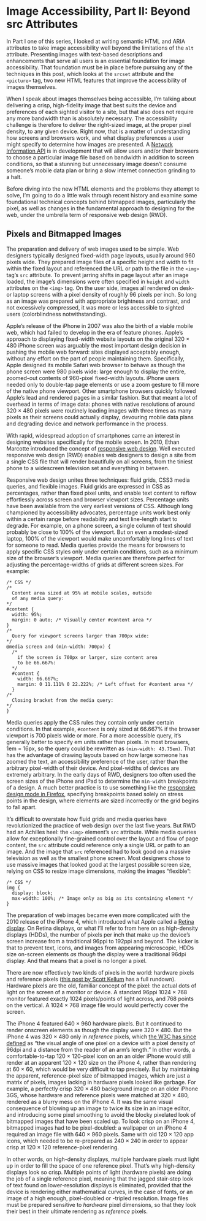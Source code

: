 # Image Accessibility, Part II: Beyond src Attributes

In Part I one of this series, I looked at writing semantic HTML and ARIA attributes to take image accessibility well beyond the limitations of the `alt` attribute. Presenting images with text-based descriptions and enhancements that serve all users is an essential foundation for image accessibility. That foundation must be in place before pursuing any of the techniques in this post, which looks at the `srcset` attribute and the `<picture>` tag, two new HTML features that improve the accessibility of images themselves.

When I speak about images themselves being accessible, I’m talking about delivering a crisp, high-fidelity image that best suits the device and preferences of each sighted visitor to a site, but that also does not require any more bandwidth than is absolutely necessary. The accessibility challenge is therefore to deliver the right-sized image, at the proper pixel density, to any given device. Right now, that is a matter of understanding how screens and browsers work, and what display preferences a user might specify to determine how images are presented. A [Network Information API](https://w3c.github.io/netinfo/) is in development that will allow users and/or their browsers to choose a particular image file based on bandwidth in addition to screen conditions, so that a stunning but unnecessary image doesn’t consume someone’s mobile data plan or bring a slow internet connection grinding to a halt.

Before diving into the new HTML elements and the problems they attempt to solve, I’m going to do a little walk through recent history and examine some foundational technical concepts behind bitmapped images, particularly the pixel, as well as changes in the fundamental approach to designing for the web, under the umbrella term of responsive web design (RWD).

## Pixels and Bitmapped Images

The preparation and delivery of web images used to be simple. Web designers typically designed fixed-width page layouts, usually around 960 pixels wide. They prepared image files of a specific height and width to fit within the fixed layout and referenced the URL or path to the file in the `<img>` tag’s `src` attribute. To prevent jarring shifts in page layout after an image loaded, the image’s dimensions were often specified in `height` and `width` attributes on the `<img>` tag. On the user side, images all rendered on desk- or laptop screens with a pixel density of roughly 96 pixels per inch. So long as an image was prepared with appropriate brightness and contrast, and not excessively compressed, it was more or less accessible to sighted users (colorblindness notwithstanding).

Apple’s release of the iPhone in 2007 was also the birth of a viable mobile web, which had failed to develop in the era of feature phones. Apple’s approach to displaying fixed-width website layouts on the original 320 × 480 iPhone screen was arguably the most important design decision in pushing the mobile web forward: sites displayed acceptably enough, without any effort on the part of people maintaining them. Specifically, Apple designed its mobile Safari web browser to behave as though the phone screen were 980 pixels wide: large enough to display the entire, zoomed-out contents of 960-pixel fixed-width layouts. iPhone users needed only to double-tap page elements or use a zoom gesture to fill more of the native phone viewport. Other smartphone browsers quickly followed Apple’s lead and rendered pages in a similar fashion. But that meant a lot of overhead in terms of image data: phones with native resolutions of around 320 × 480 pixels were routinely loading images with three times as many pixels as their screens could actually display, devouring mobile data plans and degrading device and network performance in the process.

With rapid, widespread adoption of smartphones came an interest in designing websites specifically for the mobile screen. In 2010, Ethan Marcotte introduced the concept of [responsive web design](http://alistapart.com/article/responsive-web-design). Well executed responsive web design (RWD) enables web designers to design a site from a single CSS file that will render beautifully on all screens, from the tiniest phone to a widescreen television set and everything in between.

Responsive web design unites three techniques: fluid grids, CSS3 media queries, and flexible images. Fluid grids are expressed in CSS as percentages, rather than fixed pixel units, and enable text content to reflow effortlessly across screen and browser viewport sizes. Percentage units have been available from the very earliest versions of CSS. Although long championed by accessibility advocates, percentage units work best only within a certain range before readability and text line-length start to degrade. For example, on a phone screen, a single column of text should probably be close to 100% of the viewport. But on even a modest-sized laptop, 100% of the viewport would make uncomfortably long lines of text for someone to read. Media queries provide the means for browsers to apply specific CSS styles only under certain conditions, such as a minimum size of the browser’s viewport. Media queries are therefore perfect for adjusting the percentage-widths of grids at different screen sizes. For example:

    /* CSS */
    /*
      Content area sized at 95% at mobile scales, outside
      of any media query:
    */
    #content {
      width: 95%;
      margin: 0 auto; /* Visually center #content area */
    }
    /*
      Query for viewport screens larger than 700px wide:
    */
    @media screen and (min-width: 700px) {
      /*
        if the screen is 700px or larger, size content area
        to be 66.667%:
      */
      #content {
        width: 66.667%;
        margin: 0 11.111% 0 22.222%; /* Left offset for #content area */
      }
    /*
      Closing bracket from the media query:
    */
    }

Media queries apply the CSS rules they contain only under certain conditions. In that example, `#content` is only sized at 66.667% if the browser viewport is 700 pixels wide or more. For a more accessible query, it’s generally better to specify em units rather than pixels. In most browsers, 1em = 16px, so the query could be rewritten as `(min-width: 43.75em)`. That has the advantage of drawing layouts based on how large someone has zoomed the text, an accessibility preference of the user, rather than the arbitrary pixel-width of their device. And pixel-widths of devices are extremely arbitrary. In the early days of RWD, designers too often used the screen sizes of the iPhone and iPad to determine the `min-width` breakpoints of a design. A much better practice is to use something like the [responsive design mode in Firefox](https://developer.mozilla.org/en-US/docs/Tools/Responsive_Design_Mode), specifying breakpoints based solely on stress points in the design, where elements are sized incorrectly or the grid begins to fall apart.

It’s difficult to overstate how fluid grids and media queries have revolutionized the practice of web design over the last five years. But RWD had an Achilles heel: the `<img>` element’s `src` attribute. While media queries allow for exceptionally fine-grained control over the layout and flow of page content, the `src` attribute could reference only a single URL or path to an image. And the image that `src` referenced had to look good on a massive television as well as the smallest phone screen. Most designers chose to use massive images that looked good at the largest possible screen size, relying on CSS to resize image dimensions, making the images “flexible”:

    /* CSS */
    img {
      display: block;
      max-width: 100%; /* Image only as big as its containing element */
    }

The preparation of web images became even more complicated with the 2010 release of the iPhone 4, which introduced what Apple called a [Retina display](https://support.apple.com/en-us/HT202471). On Retina displays, or what I’ll refer to from here on as high-density displays (HDDs), the number of pixels per inch that make up the device’s screen increase from a traditional 96ppi to 192ppi and beyond. The kicker is that to prevent text, icons, and images from appearing microscopic, HDDs size on-screen elements *as though* the display were a traditional 96dpi display. And that means that a pixel is no longer a pixel.

There are now effectively two kinds of pixels in the world: hardware pixels and reference pixels ([this post by Scott Kellum](http://alistapart.com/article/a-pixel-identity-crisis) has a full rundown). Hardware pixels are the old, familiar concept of the pixel: the actual dots of light on the screen of a monitor or device. A standard 96ppi 1024 × 768 monitor featured exactly 1024 pixels/points of light across, and 768 points on the vertical. A 1024 × 768 image file would would perfectly cover the screen.

The iPhone 4 featured 640 × 960 hardware pixels. But it continued to render onscreen elements as though the display were 320 × 480. But the iPhone 4 was 320 × 480 only in *reference* pixels, which  [the W3C has since defined](http://www.w3.org/TR/css-values/#reference-pixel) as “the visual angle of one pixel on a device with a pixel density of 96dpi and a distance from the reader of an arm’s length.” In other words, a comfortable-to-tap 120 × 120-pixel icon on an an older iPhone would still render at an apparent 120 × 120 size on the iPhone 4, rather than rendering at 60 × 60, which would be very difficult to tap precisely. But by maintaining the apparent, reference-pixel size of bitmapped images, which are just a matrix of pixels, images lacking in hardware pixels looked like garbage. For example, a perfectly crisp 320 × 480 background image on an older iPhone 3GS, whose hardware and reference pixels were matched at 320 × 480, rendered as a blurry mess on the iPhone 4. It was the same visual consequence of blowing up an image to twice its size in an image editor, and introducing some pixel smoothing to avoid the blocky pixelated look of bitmapped images that have been scaled up. To look crisp on an iPhone 4, bitmapped images had to be pixel-doubled: a wallpaper on an iPhone 4 required an image file with 640 × 960 pixels. Same with old 120 × 120 app icons, which needed to be re-prepared as 240 × 240 in order to appear crisp at 120 × 120 reference-pixel rendering.

In other words, on high-density displays, multiple hardware pixels must light up in order to fill the space of one reference pixel. That’s why high-density displays look so crisp. Multiple points of light (hardware pixels) are doing the job of a single reference pixel, meaning that the jagged stair-step look of text found on lower-resolution displays is eliminated, provided that the device is rendering either mathematical curves, in the case of fonts, or an image of a high enough, pixel-doubled or -tripled resolution. Image files must be prepared sensitive to *hardware* pixel dimensions, so that they look their best in their ultimate rendering as *reference* pixels.







